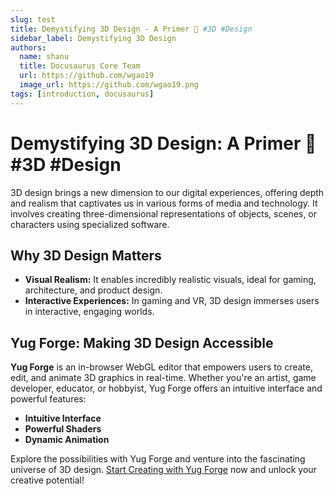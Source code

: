 ```yaml
---
slug: test
title: Demystifying 3D Design - A Primer 🎨 #3D #Design
sidebar_label: Demystifying 3D Design
authors:
  name: shanu
  title: Docusaurus Core Team
  url: https://github.com/wgao19
  image_url: https://github.com/wgao19.png
tags: [introduction, docusaurus]
---
```


# Demystifying 3D Design: A Primer 🎨 #3D #Design

3D design brings a new dimension to our digital experiences, offering depth and realism that captivates us in various forms of media and technology. It involves creating three-dimensional representations of objects, scenes, or characters using specialized software.

## Why 3D Design Matters

- **Visual Realism:** It enables incredibly realistic visuals, ideal for gaming, architecture, and product design.
- **Interactive Experiences:** In gaming and VR, 3D design immerses users in interactive, engaging worlds.

## Yug Forge: Making 3D Design Accessible

**Yug Forge** is an in-browser WebGL editor that empowers users to create, edit, and animate 3D graphics in real-time. Whether you're an artist, game developer, educator, or hobbyist, Yug Forge offers an intuitive interface and powerful features:

- **Intuitive Interface**
- **Powerful Shaders**
- **Dynamic Animation**

Explore the possibilities with Yug Forge and venture into the fascinating universe of 3D design. [Start Creating with Yug Forge](#cta-link) now and unlock your creative potential!
